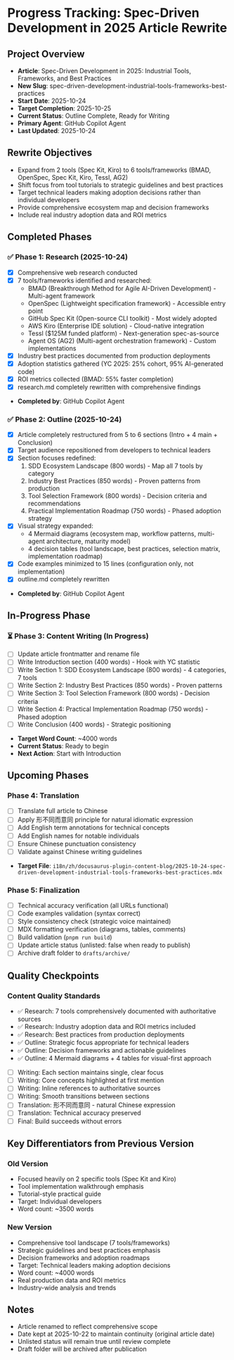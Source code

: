 # Progress Tracking: Spec-Driven Development in 2025 Article Rewrite

## Project Overview
- **Article**: Spec-Driven Development in 2025: Industrial Tools, Frameworks, and Best Practices
- **New Slug**: spec-driven-development-industrial-tools-frameworks-best-practices
- **Start Date**: 2025-10-24
- **Target Completion**: 2025-10-25
- **Current Status**: Outline Complete, Ready for Writing
- **Primary Agent**: GitHub Copilot Agent
- **Last Updated**: 2025-10-24

## Rewrite Objectives
- Expand from 2 tools (Spec Kit, Kiro) to 6 tools/frameworks (BMAD, OpenSpec, Spec Kit, Kiro, Tessl, AG2)
- Shift focus from tool tutorials to strategic guidelines and best practices
- Target technical leaders making adoption decisions rather than individual developers
- Provide comprehensive ecosystem map and decision frameworks
- Include real industry adoption data and ROI metrics

## Completed Phases

### ✅ Phase 1: Research (2025-10-24)
- [x] Comprehensive web research conducted
- [x] 7 tools/frameworks identified and researched:
  - BMAD (Breakthrough Method for Agile AI-Driven Development) - Multi-agent framework
  - OpenSpec (Lightweight specification framework) - Accessible entry point
  - GitHub Spec Kit (Open-source CLI toolkit) - Most widely adopted
  - AWS Kiro (Enterprise IDE solution) - Cloud-native integration
  - Tessl ($125M funded platform) - Next-generation spec-as-source
  - Agent OS (AG2) (Multi-agent orchestration framework) - Custom implementations
- [x] Industry best practices documented from production deployments
- [x] Adoption statistics gathered (YC 2025: 25% cohort, 95% AI-generated code)
- [x] ROI metrics collected (BMAD: 55% faster completion)
- [x] research.md completely rewritten with comprehensive findings
- **Completed by**: GitHub Copilot Agent

### ✅ Phase 2: Outline (2025-10-24)
- [x] Article completely restructured from 5 to 6 sections (Intro + 4 main + Conclusion)
- [x] Target audience repositioned from developers to technical leaders
- [x] Section focuses redefined:
  1. SDD Ecosystem Landscape (800 words) - Map all 7 tools by category
  2. Industry Best Practices (850 words) - Proven patterns from production
  3. Tool Selection Framework (800 words) - Decision criteria and recommendations
  4. Practical Implementation Roadmap (750 words) - Phased adoption strategy
- [x] Visual strategy expanded:
  - 4 Mermaid diagrams (ecosystem map, workflow patterns, multi-agent architecture, maturity model)
  - 4 decision tables (tool landscape, best practices, selection matrix, implementation roadmap)
- [x] Code examples minimized to 15 lines (configuration only, not implementation)
- [x] outline.md completely rewritten
- **Completed by**: GitHub Copilot Agent

## In-Progress Phase

### ⏳ Phase 3: Content Writing (In Progress)
- [ ] Update article frontmatter and rename file
- [ ] Write Introduction section (400 words) - Hook with YC statistic
- [ ] Write Section 1: SDD Ecosystem Landscape (800 words) - 4 categories, 7 tools
- [ ] Write Section 2: Industry Best Practices (850 words) - Proven patterns
- [ ] Write Section 3: Tool Selection Framework (800 words) - Decision criteria
- [ ] Write Section 4: Practical Implementation Roadmap (750 words) - Phased adoption
- [ ] Write Conclusion (400 words) - Strategic positioning
- **Target Word Count**: ~4000 words
- **Current Status**: Ready to begin
- **Next Action**: Start with Introduction

## Upcoming Phases

### Phase 4: Translation
- [ ] Translate full article to Chinese
- [ ] Apply 形不同而意同 principle for natural idiomatic expression
- [ ] Add English term annotations for technical concepts
- [ ] Add English names for notable individuals
- [ ] Ensure Chinese punctuation consistency
- [ ] Validate against Chinese writing guidelines
- **Target File**: `i18n/zh/docusaurus-plugin-content-blog/2025-10-24-spec-driven-development-industrial-tools-frameworks-best-practices.mdx`

### Phase 5: Finalization
- [ ] Technical accuracy verification (all URLs functional)
- [ ] Code examples validation (syntax correct)
- [ ] Style consistency check (strategic voice maintained)
- [ ] MDX formatting verification (diagrams, tables, comments)
- [ ] Build validation (`pnpm run build`)
- [ ] Update article status (unlisted: false when ready to publish)
- [ ] Archive draft folder to `drafts/archive/`

## Quality Checkpoints

### Content Quality Standards
- ✅ Research: 7 tools comprehensively documented with authoritative sources
- ✅ Research: Industry adoption data and ROI metrics included
- ✅ Research: Best practices from production deployments
- ✅ Outline: Strategic focus appropriate for technical leaders
- ✅ Outline: Decision frameworks and actionable guidelines
- ✅ Outline: 4 Mermaid diagrams + 4 tables for visual-first approach
- [ ] Writing: Each section maintains single, clear focus
- [ ] Writing: Core concepts highlighted at first mention
- [ ] Writing: Inline references to authoritative sources
- [ ] Writing: Smooth transitions between sections
- [ ] Translation: 形不同而意同 - natural Chinese expression
- [ ] Translation: Technical accuracy preserved
- [ ] Final: Build succeeds without errors

## Key Differentiators from Previous Version

### Old Version
- Focused heavily on 2 specific tools (Spec Kit and Kiro)
- Tool implementation walkthrough emphasis
- Tutorial-style practical guide
- Target: Individual developers
- Word count: ~3500 words

### New Version
- Comprehensive tool landscape (7 tools/frameworks)
- Strategic guidelines and best practices emphasis
- Decision frameworks and adoption roadmaps
- Target: Technical leaders making adoption decisions
- Word count: ~4000 words
- Real production data and ROI metrics
- Industry-wide analysis and trends

## Notes
- Article renamed to reflect comprehensive scope
- Date kept at 2025-10-22 to maintain continuity (original article date)
- Unlisted status will remain true until review complete
- Draft folder will be archived after publication
